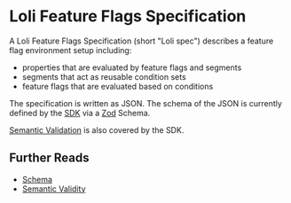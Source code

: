 # Loli Feature Flags Specification

A Loli Feature Flags Specification (short "Loli spec") describes a feature flag environment setup including:
- properties that are evaluated by feature flags and segments
- segments that act as reusable condition sets
- feature flags that are evaluated based on conditions

The specification is written as JSON. The schema of the JSON is currently defined by the
[SDK](../sdk/index.md) via a [Zod](https://github.com/colinhacks/zod) Schema.

[Semantic Validation](./semantic-validity.md) is also covered by the SDK.

## Further Reads

- [Schema](./schema/index.md)
- [Semantic Validity](./semantic-validity.md)

